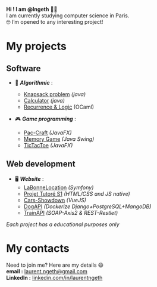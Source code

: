 **Hi ! I am @lngeth** :wave::grinning:  
I am currently studying computer science in Paris.  
:nerd_face:️ I’m opened to any interesting project!

# My projects

## Software
- :brain: ***Algorithmic*** :
  - [Knapsack problem](https://github.com/lngeth/Knapsack-Algorithm) _(java)_
  - [Calculator](https://github.com/lngeth/Calculator) _(java)_
  - [Recurrence & Logic](https://github.com/lngeth/IPF_2023) (OCaml)

- :video_game: ***Game programming*** :
  - [Pac-Craft](https://github.com/Projet-Tuteure/Projet-Tuteure-S2) _(JavaFX)_
  - [Memory Game](https://github.com/lngeth/MemoryGame) _(Java Swing)_
  - [TicTacToe](https://github.com/lngeth/TicTacToe) _(JavaFX)_

## Web development
- :desktop_computer: ***Website*** :
  - [LaBonneLocation](https://github.com/lngeth/LaBonneLocation) _(Symfony)_
  - [Projet Tutoré S1](https://github.com/Projet-Tuteure/Projet-Tuteure-S1) _(HTML/CSS and JS native)_
  - [Cars-Showdown](https://github.com/lngeth/Cars-Showdown) _(VueJS)_
  - [DogAPI](https://github.com/lngeth/projetnosql) _(Dockerize Django+PostgreSQL+MangoDB)_
  - [TrainAPI](https://github.com/lngeth/projet_train_SOAP) _(SOAP-Axis2 & REST-Restlet)_ 

*Each project has a educational purposes only*

# My contacts  
Need to join me? Here are my details :smile:  
**email :** laurent.ngeth@gmail.com  
**LinkedIn :** [linkedin.com/in/laurentngeth](https://www.linkedin.com/in/laurentngeth/)
